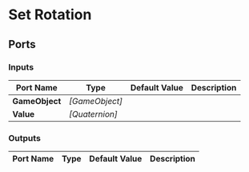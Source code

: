 # Set Rotation

## Ports

### Inputs

Port Name|Type|Default Value|Description
---|---|---|---
**GameObject**|_[GameObject]_||
**Value**|_[Quaternion]_||
### Outputs

Port Name|Type|Default Value|Description
---|---|---|---
